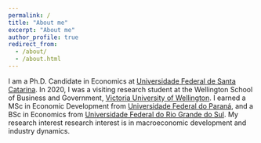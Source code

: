 ```yaml
---
permalink: /
title: "About me"
excerpt: "About me"
author_profile: true
redirect_from: 
  - /about/
  - /about.html
---
```


I am a Ph.D. Candidate in Economics at [Universidade Federal de Santa Catarina](http://ppgeco.ufsc.br). In 2020, I was a visiting research student at the Wellington School of Business and Government, [Victoria University of Wellington](https://www.wgtn.ac.nz/sef). I earned a MSc in Economic Development from [Universidade Federal do Paraná](http://www.prppg.ufpr.br/site/ppgde/), and a BSc in Economics from [Universidade Federal do Rio Grande do Sul](https://www.ufrgs.br/fce/). My research interest research interest is in macroeconomic development and industry dynamics.

